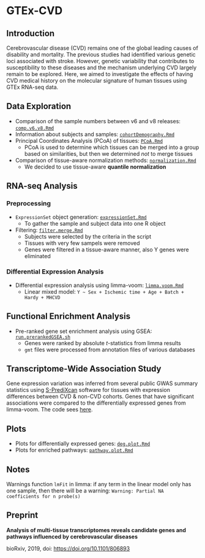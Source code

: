 # GTEx-CVD

## Introduction
Cerebrovascular disease (CVD) remains one of the global leading causes of disability and mortality. The previous studies had identified various genetic loci associated with stroke. However, genetic variability that contributes to susceptibility to these diseases and the mechanism underlying CVD largely remain to be explored. Here, we aimed to investigate the effects of having CVD medical history on the molecular signature of human tissues using GTEx RNA-seq data.

## Data Exploration
- Comparison of the sample numbers between v6 and v8 releases: [`comp.v6.v8.Rmd`](exploration/comp.v6.v8.Rmd)
- Information about subjects and samples: [`cohortDemography.Rmd`](exploration/cohortDemography.Rmd)
- Principal Coordinates Analysis (PCoA) of tissues: [`PCoA.Rmd`](exploration/PCoA.Rmd) 
	- PCoA is used to determine which tissues can be merged into a group based on similarities, but then we determined _not_ to merge tissues
- Comparison of tissue-aware normalization methods: [`normalization.Rmd`](exploration/normalization.Rmd)
	- We decided to use tissue-aware **quantile normalization**

## RNA-seq Analysis
### Preprocessing
- `ExpressionSet` object generation: [`expressionSet.Rmd`](DEanalysis/expressionSet.Rmd)
	- To gather the sample and subject data into one R object
- Filtering: [`filter.merge.Rmd`](DEanalysis/filter.merge.Rmd)
	- Subjects were selected by the criteria in the script
	- Tissues with very few sampels were removed
	- Genes were filtered in a tissue-aware manner, also Y genes were eliminated

### Differential Expression Analysis
- Differential expression analysis using limma-voom: [`limma.voom.Rmd`](DEanalysis/limma.voom.Rmd)
	- Linear mixed model: `Y ~ Sex + Ischemic time + Age + Batch + Hardy + MHCVD`

## Functional Enrichment Analysis
- Pre-ranked gene set enrichment analysis using GSEA: [`run.prerankedGSEA.sh`](gsea/run.prerankedGSEA.sh)
	- Genes were ranked by absolute _t_-statistics from limma results
	- `gmt` files were processed from annotation files of various databases

## Transcriptome-Wide Association Study
Gene expression variation was inferred from several public GWAS summary statistics using [S-PrediXcan](https://github.com/hakyimlab/MetaXcan) software for tissues with expression differences between CVD & non-CVD cohorts. Genes that have significant associations were compared to the differentially expressed genes from limma-voom. The code sees [here](twas/).

## Plots
- Plots for differentially expressed genes: [`deg.plot.Rmd`](plots/deg.plot.Rmd)
- Plots for enriched pathways: [`pathway.plot.Rmd`](plots/pathway.plot.Rmd)

## Notes
Warnings function `lmFit` in limma: if any term in the linear model only has one sample, then there will be a warning: `Warning: Partial NA coefficients for n probe(s)`

## Preprint
__Analysis of multi-tissue transcriptomes reveals candidate genes and pathways influenced by cerebrovascular diseases__

bioRxiv, 2019, doi: https://doi.org/10.1101/806893

